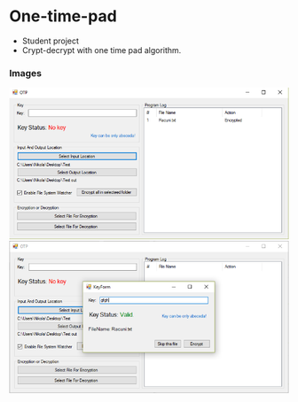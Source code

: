 # One-time-pad

- Student project 
- Crypt-decrypt with one time pad algorithm.

### Images
![alt tag](https://raw.githubusercontent.com/nikolan92/One-time-pad/master/Images/OTP2.png)
![alt tag](https://raw.githubusercontent.com/nikolan92/One-time-pad/master/Images/OTP1.png)
